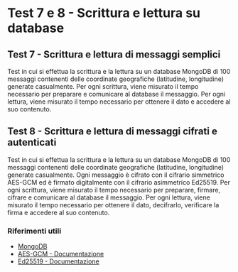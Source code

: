 # Test 7 e 8 - Scrittura e lettura su database

## Test 7 - Scrittura e lettura di messaggi semplici
Test in cui si effettua la scrittura e la lettura su un database MongoDB di 100 messaggi contenenti delle coordinate geografiche (latitudine, longitudine) generate casualmente. Per ogni scrittura, viene misurato il tempo necessario per preparare e comunicare al database il messaggio. Per ogni lettura, viene misurato il tempo necessario per ottenere il dato e accedere al suo contenuto.

## Test 8 - Scrittura e lettura di messaggi cifrati e autenticati
Test in cui si effettua la scrittura e la lettura su un database MongoDB di 100 messaggi contenenti delle coordinate geografiche (latitudine, longitudine) generate casualmente. Ogni messaggio è cifrato con il cifrario simmetrico AES-GCM ed è firmato digitalmente con il cifrario asimmetrico Ed25519. Per ogni scrittura, viene misurato il tempo necessario per preparare, firmare, cifrare e comunicare al database il messaggio. Per ogni lettura, viene misurato il tempo necessario per ottenere il dato, decifrarlo, verificare la firma e accedere al suo contenuto.

### Riferimenti utili
- [MongoDB](https://www.mongodb.com/it-it/)
- [AES-GCM - Documentazione](https://docs.rs/aes-gcm/latest/aes_gcm/)
- [Ed25519 - Documentazione](https://docs.rs/ed25519-dalek/latest/ed25519_dalek/)